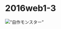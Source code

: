 # 2016web1-3
<!DOCTYPE html >
<html>
    <head>
    </head>
    <body>
       <img src=“Desktop\新しいフォルダー\wa-ru.jpg” alt=“自作モンスター” />
    </body>
</html>
